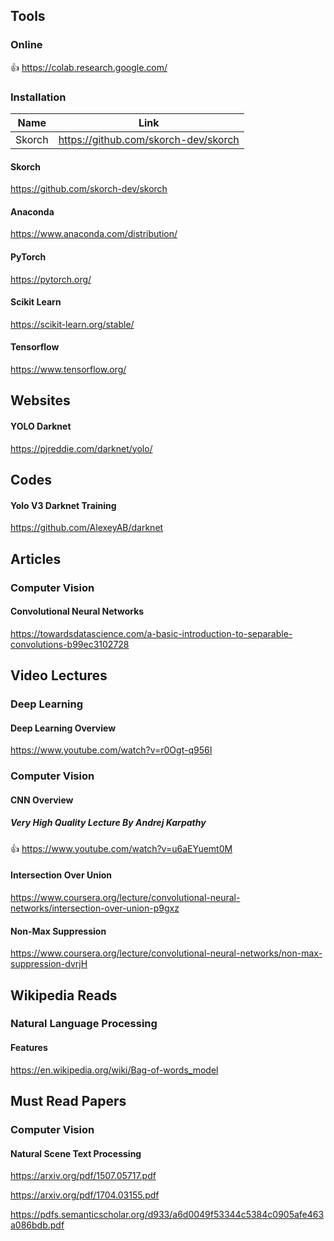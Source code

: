## Tools

### Online
:+1: https://colab.research.google.com/

### Installation

| Name | Link |
| --- | --- |
| Skorch | https://github.com/skorch-dev/skorch |

#### Skorch
https://github.com/skorch-dev/skorch

#### Anaconda
https://www.anaconda.com/distribution/

#### PyTorch
https://pytorch.org/

#### Scikit Learn
https://scikit-learn.org/stable/

#### Tensorflow
https://www.tensorflow.org/


## Websites

#### YOLO Darknet
https://pjreddie.com/darknet/yolo/


## Codes

#### Yolo V3 Darknet Training
https://github.com/AlexeyAB/darknet


## Articles

### Computer Vision

#### Convolutional Neural Networks
https://towardsdatascience.com/a-basic-introduction-to-separable-convolutions-b99ec3102728


## Video Lectures

### Deep Learning

#### Deep Learning Overview
https://www.youtube.com/watch?v=r0Ogt-q956I

### Computer Vision

#### CNN Overview

##### Very High Quality Lecture By Andrej Karpathy
:+1: https://www.youtube.com/watch?v=u6aEYuemt0M

#### Intersection Over Union
https://www.coursera.org/lecture/convolutional-neural-networks/intersection-over-union-p9gxz

#### Non-Max Suppression
https://www.coursera.org/lecture/convolutional-neural-networks/non-max-suppression-dvrjH


## Wikipedia Reads

### Natural Language Processing

#### Features
https://en.wikipedia.org/wiki/Bag-of-words_model


## Must Read Papers

### Computer Vision

#### Natural Scene Text Processing
https://arxiv.org/pdf/1507.05717.pdf 

https://arxiv.org/pdf/1704.03155.pdf 

https://pdfs.semanticscholar.org/d933/a6d0049f53344c5384c0905afe463a086bdb.pdf
